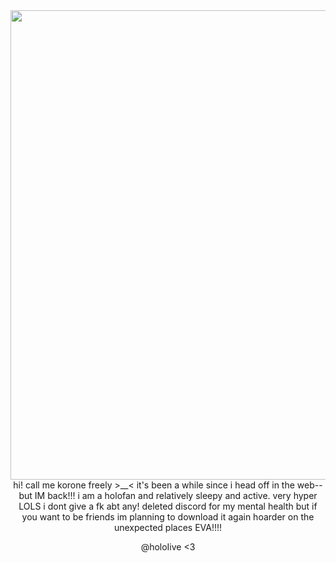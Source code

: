 <center><img width="1200" height="751" alt="image" src="https://github.com/user-attachments/assets/f99fb7a1-e68e-44c3-b7e1-c276c274cb0d" />
</center>
<linebreak>
  <center> hi! call me korone freely >__< it's been a while since i head off in the web--but IM back!!!
  i am a holofan and relatively sleepy and active. very hyper LOLS i dont give a fk abt any!
  deleted discord for my mental health but if you want to be friends im planning to download it again
  hoarder on the unexpected places EVA!!!!
  
  @holoIive  <3</center>
</linebreak>
